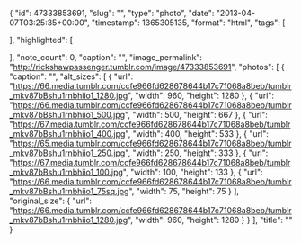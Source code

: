 {
  "id": 47333853691,
  "slug": "",
  "type": "photo",
  "date": "2013-04-07T03:25:35+00:00",
  "timestamp": 1365305135,
  "format": "html",
  "tags": [

  ],
  "highlighted": [

  ],
  "note_count": 0,
  "caption": "",
  "image_permalink": "http://rickshawpassenger.tumblr.com/image/47333853691",
  "photos": [
    {
      "caption": "",
      "alt_sizes": [
        {
          "url": "https://66.media.tumblr.com/ccfe966fd628678644b17c71068a8beb/tumblr_mkv87bBshu1rnbhiio1_1280.jpg",
          "width": 960,
          "height": 1280
        },
        {
          "url": "https://66.media.tumblr.com/ccfe966fd628678644b17c71068a8beb/tumblr_mkv87bBshu1rnbhiio1_500.jpg",
          "width": 500,
          "height": 667
        },
        {
          "url": "https://67.media.tumblr.com/ccfe966fd628678644b17c71068a8beb/tumblr_mkv87bBshu1rnbhiio1_400.jpg",
          "width": 400,
          "height": 533
        },
        {
          "url": "https://65.media.tumblr.com/ccfe966fd628678644b17c71068a8beb/tumblr_mkv87bBshu1rnbhiio1_250.jpg",
          "width": 250,
          "height": 333
        },
        {
          "url": "https://67.media.tumblr.com/ccfe966fd628678644b17c71068a8beb/tumblr_mkv87bBshu1rnbhiio1_100.jpg",
          "width": 100,
          "height": 133
        },
        {
          "url": "https://66.media.tumblr.com/ccfe966fd628678644b17c71068a8beb/tumblr_mkv87bBshu1rnbhiio1_75sq.jpg",
          "width": 75,
          "height": 75
        }
      ],
      "original_size": {
        "url": "https://66.media.tumblr.com/ccfe966fd628678644b17c71068a8beb/tumblr_mkv87bBshu1rnbhiio1_1280.jpg",
        "width": 960,
        "height": 1280
      }
    }
  ],
  "title": ""
}

